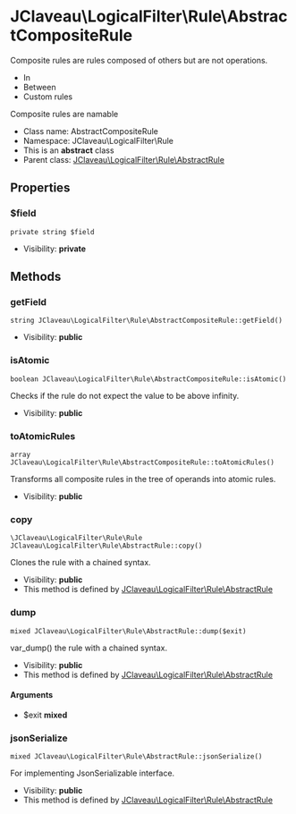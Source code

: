 JClaveau\LogicalFilter\Rule\AbstractCompositeRule
===============

Composite rules are rules composed of others but are not operations.

+ In
+ Between
+ Custom rules

Composite rules are namable


* Class name: AbstractCompositeRule
* Namespace: JClaveau\LogicalFilter\Rule
* This is an **abstract** class
* Parent class: [JClaveau\LogicalFilter\Rule\AbstractRule](JClaveau-LogicalFilter-Rule-AbstractRule.md)





Properties
----------


### $field

    private string $field





* Visibility: **private**


Methods
-------


### getField

    string JClaveau\LogicalFilter\Rule\AbstractCompositeRule::getField()





* Visibility: **public**




### isAtomic

    boolean JClaveau\LogicalFilter\Rule\AbstractCompositeRule::isAtomic()

Checks if the rule do not expect the value to be above infinity.



* Visibility: **public**




### toAtomicRules

    array JClaveau\LogicalFilter\Rule\AbstractCompositeRule::toAtomicRules()

Transforms all composite rules in the tree of operands into
atomic rules.



* Visibility: **public**




### copy

    \JClaveau\LogicalFilter\Rule\Rule JClaveau\LogicalFilter\Rule\AbstractRule::copy()

Clones the rule with a chained syntax.



* Visibility: **public**
* This method is defined by [JClaveau\LogicalFilter\Rule\AbstractRule](JClaveau-LogicalFilter-Rule-AbstractRule.md)




### dump

    mixed JClaveau\LogicalFilter\Rule\AbstractRule::dump($exit)

var_dump() the rule with a chained syntax.



* Visibility: **public**
* This method is defined by [JClaveau\LogicalFilter\Rule\AbstractRule](JClaveau-LogicalFilter-Rule-AbstractRule.md)


#### Arguments
* $exit **mixed**



### jsonSerialize

    mixed JClaveau\LogicalFilter\Rule\AbstractRule::jsonSerialize()

For implementing JsonSerializable interface.



* Visibility: **public**
* This method is defined by [JClaveau\LogicalFilter\Rule\AbstractRule](JClaveau-LogicalFilter-Rule-AbstractRule.md)



